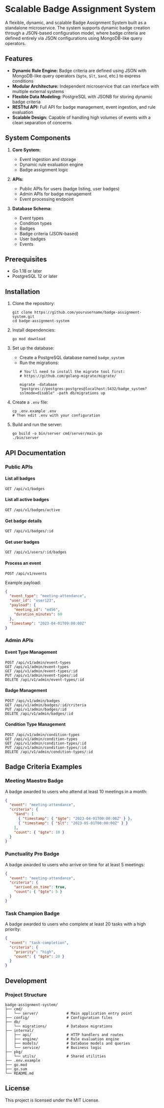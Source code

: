 # Scalable Badge Assignment System

A flexible, dynamic, and scalable Badge Assignment System built as a standalone microservice. The system supports dynamic badge creation through a JSON-based configuration model, where badge criteria are defined entirely via JSON configurations using MongoDB-like query operators.

## Features

- **Dynamic Rule Engine:** Badge criteria are defined using JSON with MongoDB-like query operators (`$gte`, `$lt`, `$and`, etc.) to express conditions
- **Modular Architecture:** Independent microservice that can interface with multiple external systems
- **Flexible Data Modeling:** PostgreSQL with JSONB for storing dynamic badge criteria
- **RESTful API:** Full API for badge management, event ingestion, and rule evaluation
- **Scalable Design:** Capable of handling high volumes of events with a clean separation of concerns

## System Components

1. **Core System:**
   - Event ingestion and storage
   - Dynamic rule evaluation engine
   - Badge assignment logic

2. **APIs:**
   - Public APIs for users (badge listing, user badges)
   - Admin APIs for badge management
   - Event processing endpoint
   
3. **Database Schema:**
   - Event types
   - Condition types
   - Badges
   - Badge criteria (JSON-based)
   - User badges
   - Events

## Prerequisites

- Go 1.18 or later
- PostgreSQL 12 or later

## Installation

1. Clone the repository:
   ```
   git clone https://github.com/yourusername/badge-assignment-system.git
   cd badge-assignment-system
   ```

2. Install dependencies:
   ```
   go mod download
   ```

3. Set up the database:
   - Create a PostgreSQL database named `badge_system`
   - Run the migrations:
     ```
     # You'll need to install the migrate tool first:
     # https://github.com/golang-migrate/migrate/
     
     migrate -database "postgres://postgres:postgres@localhost:5432/badge_system?sslmode=disable" -path db/migrations up
     ```

4. Create a `.env` file:
   ```
   cp .env.example .env
   # Then edit .env with your configuration
   ```

5. Build and run the server:
   ```
   go build -o bin/server cmd/server/main.go
   ./bin/server
   ```

## API Documentation

### Public APIs

#### List all badges
```
GET /api/v1/badges
```

#### List all active badges
```
GET /api/v1/badges/active
```

#### Get badge details
```
GET /api/v1/badges/:id
```

#### Get user badges
```
GET /api/v1/users/:id/badges
```

#### Process an event
```
POST /api/v1/events
```
Example payload:
```json
{
  "event_type": "meeting-attendance",
  "user_id": "user123",
  "payload": {
    "meeting_id": "m456",
    "duration_minutes": 60
  },
  "timestamp": "2023-04-01T09:00:00Z"
}
```

### Admin APIs

#### Event Type Management
```
POST /api/v1/admin/event-types
GET /api/v1/admin/event-types
GET /api/v1/admin/event-types/:id
PUT /api/v1/admin/event-types/:id
DELETE /api/v1/admin/event-types/:id
```

#### Badge Management
```
POST /api/v1/admin/badges
GET /api/v1/admin/badges/:id/criteria
PUT /api/v1/admin/badges/:id
DELETE /api/v1/admin/badges/:id
```

#### Condition Type Management
```
POST /api/v1/admin/condition-types
GET /api/v1/admin/condition-types
GET /api/v1/admin/condition-types/:id
PUT /api/v1/admin/condition-types/:id
DELETE /api/v1/admin/condition-types/:id
```

## Badge Criteria Examples

### Meeting Maestro Badge
A badge awarded to users who attend at least 10 meetings in a month:
```json
{
  "event": "meeting-attendance",
  "criteria": {
    "$and": [
      { "timestamp": { "$gte": "2023-04-01T00:00:00Z" } },
      { "timestamp": { "$lt": "2023-05-01T00:00:00Z" } }
    ],
    "count": { "$gte": 10 }
  }
}
```

### Punctuality Pro Badge
A badge awarded to users who arrive on time for at least 5 meetings:
```json
{
  "event": "meeting-attendance",
  "criteria": {
    "arrived_on_time": true,
    "count": { "$gte": 5 }
  }
}
```

### Task Champion Badge
A badge awarded to users who complete at least 20 tasks with a high priority:
```json
{
  "event": "task-completion",
  "criteria": {
    "priority": "high",
    "count": { "$gte": 20 }
  }
}
```

## Development

### Project Structure
```
badge-assignment-system/
├── cmd/
│   └── server/             # Main application entry point
├── config/                 # Configuration files
├── db/
│   └── migrations/         # Database migrations
├── internal/
│   ├── api/                # HTTP handlers and routes
│   ├── engine/             # Rule evaluation engine
│   ├── models/             # Database models and queries
│   └── service/            # Business logic
├── pkg/
│   └── utils/              # Shared utilities
├── .env.example           
├── go.mod
├── go.sum
└── README.md
```

## License

This project is licensed under the MIT License. 
